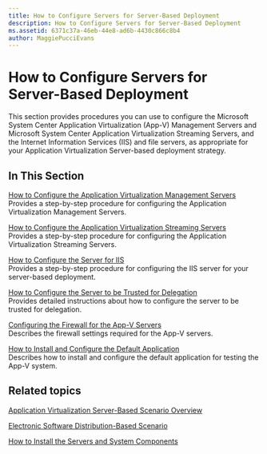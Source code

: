 ```yaml
---
title: How to Configure Servers for Server-Based Deployment
description: How to Configure Servers for Server-Based Deployment
ms.assetid: 6371c37a-46eb-44e8-ad6b-4430c866c8b4
author: MaggiePucciEvans
---
```


# How to Configure Servers for Server-Based Deployment


This section provides procedures you can use to configure the Microsoft System Center Application Virtualization (App-V) Management Servers and Microsoft System Center Application Virtualization Streaming Servers, and the Internet Information Services (IIS) and file servers, as appropriate for your Application Virtualization Server-based deployment strategy.

## In This Section


<a href="" id="how-to-configure-the-application-virtualization-management-servers"></a>[How to Configure the Application Virtualization Management Servers](how-to-configure-the-application-virtualization-management-servers.md)  
Provides a step-by-step procedure for configuring the Application Virtualization Management Servers.

<a href="" id="how-to-configure-the-application-virtualization-streaming-servers"></a>[How to Configure the Application Virtualization Streaming Servers](how-to-configure-the-application-virtualization-streaming-servers.md)  
Provides a step-by-step procedure for configuring the Application Virtualization Streaming Servers.

<a href="" id="how-to-configure-the-server-for-iis"></a>[How to Configure the Server for IIS](how-to-configure-the-server-for-iis.md)  
Provides a step-by-step procedure for configuring the IIS server for your server-based deployment.

<a href="" id="how-to-configure-the-server-to-be-trusted-for-delegation"></a>[How to Configure the Server to be Trusted for Delegation](how-to-configure-the-server-to-be-trusted-for-delegation.md)  
Provides detailed instructions about how to configure the server to be trusted for delegation.

<a href="" id="configuring-the-firewall-for-the-app-v-servers"></a>[Configuring the Firewall for the App-V Servers](configuring-the-firewall-for-the-app-v-servers.md)  
Describes the firewall settings required for the App-V servers.

<a href="" id="how-to-install-and-configure-the-default-application"></a>[How to Install and Configure the Default Application](how-to-install-and-configure-the-default-application.md)  
Describes how to install and configure the default application for testing the App-V system.

## Related topics


[Application Virtualization Server-Based Scenario Overview](application-virtualization-server-based-scenario-overview.md)

[Electronic Software Distribution-Based Scenario](electronic-software-distribution-based-scenario.md)

[How to Install the Servers and System Components](how-to-install-the-servers-and-system-components.md)

 

 





